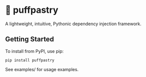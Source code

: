 # :bread: puffpastry

A lightweight, intuitive, Pythonic dependency injection framework.


## Getting Started

To install from PyPI, use pip:

    pip install puffpastry


See examples/ for usage examples.
